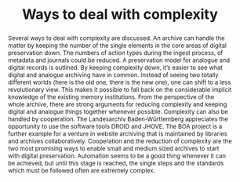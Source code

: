 ---
abstract: Several ways to deal with complexity are discussed. An archive can handle
  the matter by keeping the number of the single elements in the core areas of digital
  preservation down. The numbers of action types during the ingest process, of metadata
  and journals could be reduced. A preservation model for analogue and digital records
  is outlined. By keeping complexity down, it’s easier to see what digital and analogue
  archiving have in common. Instead of seeing two totally different worlds (here is
  the old one, there is the new one), one can shift to a less revolutionary view.
  This makes it possible to fall back on the considerable implicit knowledge of the
  existing memory institutions. From the perspective of the whole archive, there are
  strong arguments for reducing complexity and keeping digital and analogue things
  together whenever possible. Complexity can also be handled by cooperation. The Landesarchiv
  Baden-Württemberg appreciates the opportunity to use the software tools DROID and
  JHOVE. The BOA project is a further example for a venture in website archiving that
  is maintained by libraries and archives collaboratively. Cooperation and the reduction
  of complexity are the two most promising ways to enable small and medium sized archives
  to start with digital preservation. Automation seems to be a good thing whenever
  it can be achieved, but until this stage is reached, the single steps and the standards
  which must be followed often are extremely complex.
creators:
- Keitel, Christian
date: null
document_url: https://services.phaidra.univie.ac.at/api/object/o:294182/download
grand_parent: iPRES
institutions: []
keywords:
- london
landing_page_url: https://phaidra.univie.ac.at/o:294182
language: eng
layout: publication
license: CC BY-SA 3.0 AT
notes_url: null
parent: iPRES 2008
publication_type: paper
size: 87414
slides_url: null
source_name: iPRES
stream_url: null
title: Ways to deal with complexity
year: 2008
---